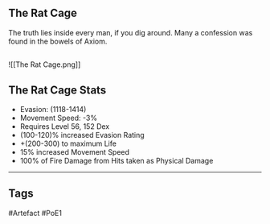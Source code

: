 ## The Rat Cage
The truth lies inside every man, if you dig around.
Many a confession was found in the bowels of Axiom.
##
![[The Rat Cage.png]]
## The Rat Cage Stats
- Evasion: (1118-1414)
- Movement Speed: -3%
- Requires Level 56, 152 Dex
- (100-120)% increased Evasion Rating
- +(200-300) to maximum Life
- 15% increased Movement Speed
- 100% of Fire Damage from Hits taken as Physical Damage


---
## Tags
#Artefact
#PoE1